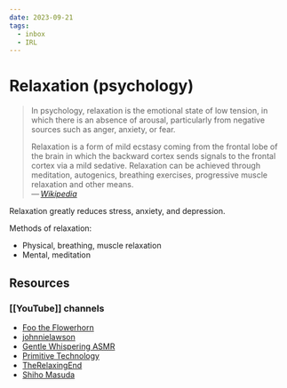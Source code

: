 ```yaml
---
date: 2023-09-21
tags:
  - inbox
  - IRL
---
```


# Relaxation (psychology)

> In psychology, relaxation is the emotional state of low tension, in which
> there is an absence of arousal, particularly from negative sources such as
> anger, anxiety, or fear.
>
> Relaxation is a form of mild ecstasy coming from the frontal lobe of the brain
> in which the backward cortex sends signals to the frontal cortex via a mild
> sedative. Relaxation can be achieved through meditation, autogenics, breathing
> exercises, progressive muscle relaxation and other means.\
> — <cite>[Wikipedia](https://en.wikipedia.org/wiki/Relaxation_\(psychology\))</cite>

Relaxation greatly reduces stress, anxiety, and depression.

Methods of relaxation:

- Physical, breathing, muscle relaxation
- Mental, meditation

## Resources

### [[YouTube]] channels

- [Foo the Flowerhorn](https://www.youtube.com/@FootheFlowerhorn/videos)
- [johnnielawson](https://www.youtube.com/@johnnielawson/videos)
- [Gentle Whispering ASMR](https://www.youtube.com/@GentleWhisperingASMR/videos)
- [Primitive Technology](https://www.youtube.com/@primitivetechnology9550/videos)
- [TheRelaxingEnd](https://www.youtube.com/@TheRelaxingEnd/videos)
- [Shiho Masuda](https://www.youtube.com/@ShihoMasuda/videos)

